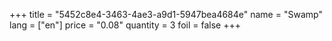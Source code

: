 +++
title = "5452c8e4-3463-4ae3-a9d1-5947bea4684e"
name = "Swamp"
lang = ["en"]
price = "0.08"
quantity = 3
foil = false
+++
